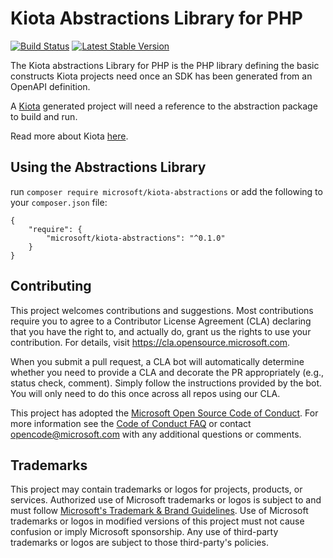 # Kiota Abstractions Library for PHP

[![Build Status](https://travis-ci.org/microsoft/kiota-abstractions-php.svg?branch=main)](https://travis-ci.org/microsoft/kiota-abstractions-php)
[![Latest Stable Version](https://poser.pugx.org/microsoft/kiota-abstractions/version)](https://packagist.org/packages/microsoft/kiota-abstractions)

The Kiota abstractions Library for PHP is the PHP library defining the basic constructs Kiota projects need once an SDK has been generated from an OpenAPI definition.

A [Kiota](https://github.com/microsoft/kiota) generated project will need a reference to the abstraction package to build and run.

Read more about Kiota [here](https://github.com/microsoft/kiota/blob/main/README.md).

## Using the Abstractions Library
run `composer require microsoft/kiota-abstractions` or add the following to your `composer.json` file:

```Shell
{
    "require": {
        "microsoft/kiota-abstractions": "^0.1.0"
    }
}
```

## Contributing

This project welcomes contributions and suggestions.  Most contributions require you to agree to a
Contributor License Agreement (CLA) declaring that you have the right to, and actually do, grant us
the rights to use your contribution. For details, visit https://cla.opensource.microsoft.com.

When you submit a pull request, a CLA bot will automatically determine whether you need to provide
a CLA and decorate the PR appropriately (e.g., status check, comment). Simply follow the instructions
provided by the bot. You will only need to do this once across all repos using our CLA.

This project has adopted the [Microsoft Open Source Code of Conduct](https://opensource.microsoft.com/codeofconduct/).
For more information see the [Code of Conduct FAQ](https://opensource.microsoft.com/codeofconduct/faq/) or
contact [opencode@microsoft.com](mailto:opencode@microsoft.com) with any additional questions or comments.

## Trademarks

This project may contain trademarks or logos for projects, products, or services. Authorized use of Microsoft
trademarks or logos is subject to and must follow
[Microsoft's Trademark & Brand Guidelines](https://www.microsoft.com/en-us/legal/intellectualproperty/trademarks/usage/general).
Use of Microsoft trademarks or logos in modified versions of this project must not cause confusion or imply Microsoft sponsorship.
Any use of third-party trademarks or logos are subject to those third-party's policies.
